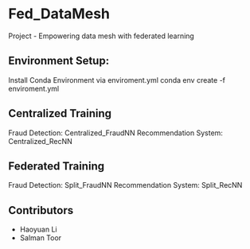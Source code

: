 # Fed_DataMesh
Project - Empowering data mesh with federated learning

## Environment Setup:
Install Conda Environment via enviroment.yml
conda env create -f enviroment.yml

## Centralized Training
Fraud Detection: Centralized_FraudNN
Recommendation System: Centralized_RecNN

## Federated Training
Fraud Detection: Split_FraudNN
Recommendation System: Split_RecNN

## Contributors
- Haoyuan Li
- Salman Toor
